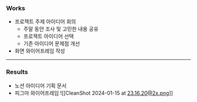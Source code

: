 ### Works
- 프로젝트 주제 아이디어 회의
	- 주말 동안 조사 및 고민한 내용 공유
	- 프로젝트 아이디어 선택
	- 기존 아이디어 문제점 개선
- 화면 와이어프레임 작성

---
### Results
- 노션 아이디어 기획 문서
- 피그마 와이어프레임
![[CleanShot 2024-01-15 at 23.16.20@2x.png]]